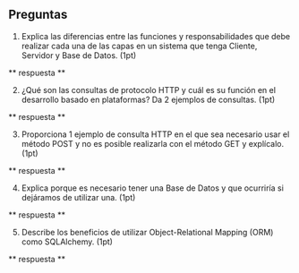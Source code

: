 ## Preguntas 

1. Explica las diferencias entre las funciones y responsabilidades que debe realizar cada una de las capas en un sistema que tenga Cliente, Servidor y Base de Datos. (1pt)

** respuesta **

2. ¿Qué son las consultas de protocolo HTTP y cuál es su función en el desarrollo basado en plataformas? Da 2 ejemplos de consultas. (1pt)

** respuesta **

3. Proporciona 1 ejemplo de consulta HTTP en el que sea necesario usar el método POST y no es posible realizarla con el método GET y explícalo. (1pt)

** respuesta **

4. Explica porque es necesario tener una Base de Datos y que ocurriría si dejáramos de utilizar una. (1pt)

** respuesta **

5. Describe los beneficios de utilizar Object-Relational Mapping (ORM) como SQLAlchemy. (1pt)

** respuesta **
